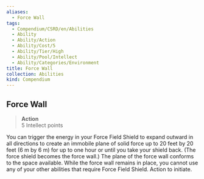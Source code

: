 ```yaml
---
aliases:
  - Force Wall
tags:
  - Compendium/CSRD/en/Abilities
  - Ability
  - Ability/Action
  - Ability/Cost/5
  - Ability/Tier/High
  - Ability/Pool/Intellect
  - Ability/Categories/Environment
title: Force Wall
collection: Abilities
kind: Compendium
---
```

## Force Wall  
>**Action**  
>5 Intellect points
  
You can trigger the energy in your Force Field Shield to expand outward in all directions to create an immobile plane of solid force up to 20 feet by 20 feet (6 m by 6 m) for up to one hour or until you take your shield back. (The force shield becomes the force wall.) The plane of the force wall conforms to the space available. While the force wall remains in place, you cannot use any of your other abilities that require Force Field Shield. Action to initiate.